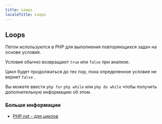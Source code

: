 ```yaml
---
title: Loops
localeTitle: Loops
---
```

## Loops

Петли используются в PHP для выполнения повторяющихся задач на основе условия.

Условия обычно возвращают `true` или `false` при анализе.

Цикл будет продолжаться до тех пор, пока определенное условие не вернет `false` .

Вы можете ввести `php for` `php while` или `php do while` чтобы получить дополнительную информацию об этом.

### Больше информации

*   [PHP.net - для циклов](https://secure.php.net/manual/control-structures.for.php)